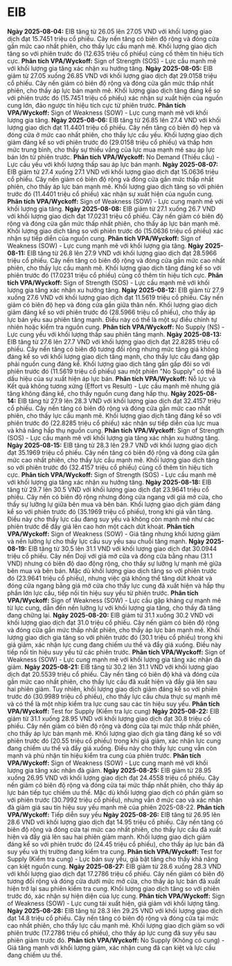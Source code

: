 # EIB

**Ngày 2025-08-04:** EIB tăng từ 26.05 lên 27.05 VND với khối lượng giao dịch đạt 15.7451 triệu cổ phiếu. Cây nến tăng có biên độ rộng và đóng cửa gần mức cao nhất phiên, cho thấy lực cầu mạnh mẽ. Khối lượng giao dịch tăng so với phiên trước đó (12.635 triệu cổ phiếu) củng cố thêm tín hiệu tích cực. **Phân tích VPA/Wyckoff:** Sign of Strength (SOS) - Lực cầu mạnh mẽ với khối lượng gia tăng xác nhận xu hướng tăng.
**Ngày 2025-08-05:** EIB giảm từ 27.05 xuống 26.85 VND với khối lượng giao dịch đạt 29.0158 triệu cổ phiếu. Cây nến giảm có biên độ rộng và đóng cửa gần mức thấp nhất phiên, cho thấy áp lực bán mạnh mẽ. Khối lượng giao dịch tăng đáng kể so với phiên trước đó (15.7451 triệu cổ phiếu) xác nhận sự xuất hiện của nguồn cung lớn, đảo ngược tín hiệu tích cực từ phiên trước. **Phân tích VPA/Wyckoff:** Sign of Weakness (SOW) - Lực cung mạnh mẽ với khối lượng gia tăng.
**Ngày 2025-08-06:** EIB tăng từ 26.85 lên 27.4 VND với khối lượng giao dịch đạt 11.4401 triệu cổ phiếu. Cây nến tăng có biên độ hẹp và đóng cửa ở mức cao nhất phiên, cho thấy lực cầu yếu. Khối lượng giao dịch giảm đáng kể so với phiên trước đó (29.0158 triệu cổ phiếu) và thấp hơn mức trung bình, cho thấy sự thiếu vắng của lực mua mạnh mẽ sau áp lực bán lớn từ phiên trước. **Phân tích VPA/Wyckoff:** No Demand (Thiếu cầu) - Lực cầu yếu với khối lượng thấp sau áp lực bán mạnh.
**Ngày 2025-08-07:** EIB giảm từ 27.4 xuống 27.1 VND với khối lượng giao dịch đạt 15.0636 triệu cổ phiếu. Cây nến giảm có biên độ rộng và đóng cửa gần mức thấp nhất phiên, cho thấy áp lực bán mạnh mẽ. Khối lượng giao dịch tăng so với phiên trước đó (11.4401 triệu cổ phiếu) xác nhận sự xuất hiện của nguồn cung. **Phân tích VPA/Wyckoff:** Sign of Weakness (SOW) - Lực cung mạnh mẽ với khối lượng gia tăng.
**Ngày 2025-08-08:** EIB giảm từ 27.1 xuống 26.7 VND với khối lượng giao dịch đạt 17.0231 triệu cổ phiếu. Cây nến giảm có biên độ rộng và đóng cửa gần mức thấp nhất phiên, cho thấy áp lực bán mạnh mẽ. Khối lượng giao dịch tăng so với phiên trước đó (15.0636 triệu cổ phiếu) xác nhận sự tiếp diễn của nguồn cung. **Phân tích VPA/Wyckoff:** Sign of Weakness (SOW) - Lực cung mạnh mẽ với khối lượng gia tăng.
**Ngày 2025-08-11:** EIB tăng từ 26.8 lên 27.9 VND với khối lượng giao dịch đạt 28.5966 triệu cổ phiếu. Cây nến tăng có biên độ rộng và đóng cửa gần mức cao nhất phiên, cho thấy lực cầu mạnh mẽ. Khối lượng giao dịch tăng đáng kể so với phiên trước đó (17.0231 triệu cổ phiếu) củng cố thêm tín hiệu tích cực. **Phân tích VPA/Wyckoff:** Sign of Strength (SOS) - Lực cầu mạnh mẽ với khối lượng gia tăng xác nhận xu hướng tăng.
**Ngày 2025-08-12:** EIB giảm từ 27.9 xuống 27.6 VND với khối lượng giao dịch đạt 11.5619 triệu cổ phiếu. Cây nến giảm có biên độ hẹp và đóng cửa gần giữa thân nến. Khối lượng giao dịch giảm đáng kể so với phiên trước đó (28.5966 triệu cổ phiếu), cho thấy áp lực bán yếu sau phiên tăng mạnh. Điều này có thể là một sự điều chỉnh tự nhiên hoặc kiểm tra nguồn cung. **Phân tích VPA/Wyckoff:** No Supply (NS) - Lực cung yếu với khối lượng thấp sau phiên tăng mạnh.
**Ngày 2025-08-13:** EIB tăng từ 27.6 lên 27.7 VND với khối lượng giao dịch đạt 22.8285 triệu cổ phiếu. Cây nến tăng có biên độ tương đối rộng nhưng mức tăng giá không đáng kể so với khối lượng giao dịch tăng mạnh, cho thấy lực cầu đang gặp phải nguồn cung đáng kể. Khối lượng giao dịch tăng gần gấp đôi so với phiên trước đó (11.5619 triệu cổ phiếu) sau một phiên "No Supply" có thể là dấu hiệu của sự xuất hiện áp lực bán. **Phân tích VPA/Wyckoff:** Nỗ lực và Kết quả không tương xứng (Effort vs Result) - Lực cầu mạnh mẽ nhưng giá tăng không đáng kể, cho thấy nguồn cung đang hấp thụ.
**Ngày 2025-08-14:** EIB tăng từ 27.9 lên 28.3 VND với khối lượng giao dịch đạt 32.4157 triệu cổ phiếu. Cây nến tăng có biên độ rộng và đóng cửa gần mức cao nhất phiên, cho thấy lực cầu mạnh mẽ. Khối lượng giao dịch tăng đáng kể so với phiên trước đó (22.8285 triệu cổ phiếu) xác nhận sự tiếp diễn của lực mua và khả năng hấp thụ nguồn cung. **Phân tích VPA/Wyckoff:** Sign of Strength (SOS) - Lực cầu mạnh mẽ với khối lượng gia tăng xác nhận xu hướng tăng.
**Ngày 2025-08-15:** EIB tăng từ 28.3 lên 29.7 VND với khối lượng giao dịch đạt 35.1969 triệu cổ phiếu. Cây nến tăng có biên độ rộng và đóng cửa gần mức cao nhất phiên, cho thấy lực cầu mạnh mẽ. Khối lượng giao dịch tăng so với phiên trước đó (32.4157 triệu cổ phiếu) củng cố thêm tín hiệu tích cực. **Phân tích VPA/Wyckoff:** Sign of Strength (SOS) - Lực cầu mạnh mẽ với khối lượng gia tăng xác nhận xu hướng tăng.
**Ngày 2025-08-18:** EIB tăng từ 29.7 lên 30.5 VND với khối lượng giao dịch đạt 23.9641 triệu cổ phiếu. Cây nến có biên độ rộng nhưng đóng cửa ngang với giá mở cửa, cho thấy sự lưỡng lự giữa bên mua và bên bán. Khối lượng giao dịch giảm đáng kể so với phiên trước đó (35.1969 triệu cổ phiếu), trong khi giá vẫn tăng. Điều này cho thấy lực cầu đang suy yếu và không còn mạnh mẽ như các phiên trước để đẩy giá lên cao hơn một cách dứt khoát. **Phân tích VPA/Wyckoff:** Sign of Weakness (SOW) - Giá tăng nhưng khối lượng giảm và nến lưỡng lự cho thấy lực cầu suy yếu sau chuỗi tăng mạnh.
**Ngày 2025-08-19:** EIB tăng từ 30.5 lên 31.1 VND với khối lượng giao dịch đạt 30.0944 triệu cổ phiếu. Cây nến Doji với giá mở cửa và đóng cửa bằng nhau (31.1 VND) nhưng có biên độ dao động rộng, cho thấy sự lưỡng lự mạnh mẽ giữa bên mua và bên bán. Mặc dù khối lượng giao dịch tăng so với phiên trước đó (23.9641 triệu cổ phiếu), nhưng việc giá không thể tăng dứt khoát và đóng cửa ngang bằng giá mở cửa cho thấy lực cung đã xuất hiện và hấp thụ phần lớn lực cầu, tiếp nối tín hiệu suy yếu từ phiên trước. **Phân tích VPA/Wyckoff:** Sign of Weakness (SOW) - Lực cầu gặp kháng cự mạnh mẽ từ lực cung, dẫn đến nến lưỡng lự với khối lượng gia tăng, cho thấy đà tăng đang chững lại.
**Ngày 2025-08-20:** EIB giảm từ 31.1 xuống 30.2 VND với khối lượng giao dịch đạt 31.0 triệu cổ phiếu. Cây nến giảm có biên độ rộng và đóng cửa gần mức thấp nhất phiên, cho thấy áp lực bán mạnh mẽ. Khối lượng giao dịch gia tăng so với phiên trước đó (30.1 triệu cổ phiếu) trong khi giá giảm, xác nhận lực cung đang chiếm ưu thế và đẩy giá xuống. Điều này tiếp nối tín hiệu suy yếu từ các phiên trước. **Phân tích VPA/Wyckoff:** Sign of Weakness (SOW) - Lực cung mạnh mẽ với khối lượng gia tăng xác nhận đà giảm.
**Ngày 2025-08-21:** EIB tăng từ 30.2 lên 31.1 VND với khối lượng giao dịch đạt 20.5539 triệu cổ phiếu. Cây nến tăng có biên độ khá và đóng cửa gần mức cao nhất phiên, cho thấy lực cầu đã xuất hiện và đẩy giá lên sau hai phiên giảm. Tuy nhiên, khối lượng giao dịch giảm đáng kể so với phiên trước đó (30.9989 triệu cổ phiếu), cho thấy lực cầu chưa thực sự mạnh mẽ và có thể là một nhịp kiểm tra lực cung sau các tín hiệu suy yếu. **Phân tích VPA/Wyckoff:** Test for Supply (Kiểm tra lực cung)
**Ngày 2025-08-22:** EIB giảm từ 31.1 xuống 28.95 VND với khối lượng giao dịch đạt 30.8 triệu cổ phiếu. Cây nến giảm có biên độ rộng và đóng cửa tại mức thấp nhất phiên, cho thấy áp lực bán mạnh mẽ. Khối lượng giao dịch gia tăng đáng kể so với phiên trước đó (20.55 triệu cổ phiếu) trong khi giá giảm, xác nhận lực cung đang chiếm ưu thế và đẩy giá xuống. Điều này cho thấy lực cung vẫn còn mạnh và phủ nhận tín hiệu kiểm tra cung của phiên trước. **Phân tích VPA/Wyckoff:** Sign of Weakness (SOW) - Lực cung mạnh mẽ với khối lượng gia tăng xác nhận đà giảm.
**Ngày 2025-08-25:** EIB giảm từ 28.95 xuống 26.95 VND với khối lượng giao dịch đạt 24.4558 triệu cổ phiếu. Cây nến giảm có biên độ rộng và đóng cửa tại mức thấp nhất phiên, cho thấy áp lực bán tiếp tục chiếm ưu thế. Mặc dù khối lượng giao dịch có phần giảm so với phiên trước (30.7992 triệu cổ phiếu), nhưng vẫn ở mức cao và xác nhận đà giảm giá sau tín hiệu suy yếu mạnh mẽ của phiên 2025-08-22. **Phân tích VPA/Wyckoff:** Tiếp diễn suy yếu
**Ngày 2025-08-26:** EIB tăng từ 26.95 lên 28.6 VND với khối lượng giao dịch đạt 14.95 triệu cổ phiếu. Cây nến tăng có biên độ rộng và đóng cửa tại mức cao nhất phiên, cho thấy lực cầu đã xuất hiện và đẩy giá lên sau hai phiên giảm mạnh. Khối lượng giao dịch giảm đáng kể so với phiên trước đó (24.45 triệu cổ phiếu), cho thấy áp lực bán đã suy yếu và thị trường đang kiểm tra cung. **Phân tích VPA/Wyckoff:** Test for Supply (Kiểm tra cung) - Lực bán suy yếu, giá bật tăng cho thấy khả năng cạn kiệt nguồn cung.
**Ngày 2025-08-27:** EIB giảm từ 28.6 xuống 28.3 VND với khối lượng giao dịch đạt 17.2786 triệu cổ phiếu. Cây nến giảm có biên độ tương đối rộng và đóng cửa dưới mức mở cửa, cho thấy áp lực bán đã xuất hiện trở lại sau phiên kiểm tra cung. Khối lượng giao dịch tăng so với phiên trước đó, xác nhận sự hiện diện của lực cung. **Phân tích VPA/Wyckoff:** Sign of Weakness (SOW) - Lực cung tái xuất hiện, giá giảm với khối lượng tăng.
**Ngày 2025-08-28:** EIB tăng từ 28.3 lên 29.25 VND với khối lượng giao dịch đạt 14.8 triệu cổ phiếu. Cây nến tăng có biên độ rộng và đóng cửa tại mức cao nhất phiên, cho thấy lực cầu mạnh mẽ. Khối lượng giao dịch giảm so với phiên trước (17.2786 triệu cổ phiếu), cho thấy áp lực cung đã suy yếu sau phiên giảm trước đó. **Phân tích VPA/Wyckoff:** No Supply (Không có cung) - Giá tăng mạnh với khối lượng giảm, xác nhận cung đã cạn kiệt và lực cầu đang chiếm ưu thế.
